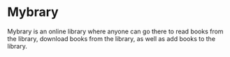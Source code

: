 # Mybrary

Mybrary is an online library where anyone can go there to read books from the library, download books from the library, as well as add books to the library.
